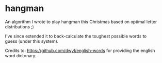 # hangman
An algorithm I wrote to play hangman this Christmas based on optimal letter distributions ;)

I've since extended it to back-calculate the toughest possible words to guess (under this system). 

Credits to: https://github.com/dwyl/english-words for providing the english word dictonary. 
